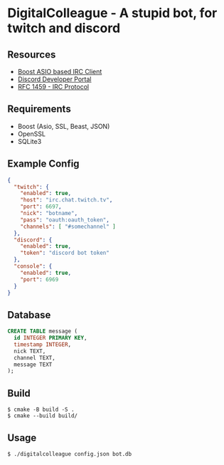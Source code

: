 # DigitalColleague - A stupid bot, for twitch and discord

## Resources
- [Boost ASIO based IRC Client](https://github.com/KrzaQ/boost-asio-irc-client)
- [Discord Developer Portal](https://discord.com/developers/docs)
- [RFC 1459 - IRC Protocol](https://tools.ietf.org/html/rfc1459)

## Requirements
- Boost (Asio, SSL, Beast, JSON)
- OpenSSL
- SQLite3

## Example Config
```json
{
  "twitch": {
    "enabled": true,
    "host": "irc.chat.twitch.tv",
    "port": 6697,
    "nick": "botname",
    "pass": "oauth:oauth_token",
    "channels": [ "#somechannel" ]
  },
  "discord": {
    "enabled": true,
    "token": "discord bot token"
  },
  "console": {
    "enabled": true,
    "port": 6969
  }
}
```

## Database
```sql
CREATE TABLE message (
  id INTEGER PRIMARY KEY,
  timestamp INTEGER,
  nick TEXT,
  channel TEXT,
  message TEXT
);
```

## Build
```
$ cmake -B build -S .
$ cmake --build build/
```

## Usage
```
$ ./digitalcolleague config.json bot.db
```

